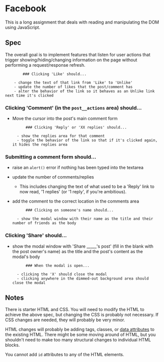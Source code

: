 # Facebook

This is a long assignment that deals with reading and manipulating the DOM using JavaScript.

## Spec

The overall goal is to implement features that listen for user actions that trigger showing/hiding/changing information on the page without performing a request/response refresh.

			### Clicking 'Like' should...

		- change the text of that link from 'Like' to 'Unlike'
		- update the number of likes that the post/comment has
		- alter the behavior of the link so it behaves as an Unlike link next time it's clicked

### Clicking 'Comment' (in the `post__actions` area) should...

- Move the cursor into the post's main comment form

			### Clicking 'Reply' or 'XX replies' should...

		- show the replies area for that comment
		- toggle the behavior of the link so that if it's clicked again, it hides the replies area

### Submitting a comment form should...

- raise an `alert()` error if nothing has been typed into the textarea
- update the number of comments/replies
    - This includes changing the text of what used to be a 'Reply' link to now read, '1 replies' (or '1 reply', if you're ambitious).
- add the comment to the correct location in the comments area

			### Clicking on someone's name should...

		- show the modal window with their name as the title and their number of friends as the body

### Clicking 'Share' should...

- show the modal window with 'Share _____'s post' (fill in the blank with the post owner's name) as the title and the post's content as the modal's body

			### When the modal is open...

		- clicking the 'X' should close the modal
		- clicking anywhere in the dimmed-out background area should close the modal

## Notes

There is starter HTML and CSS. You will need to modify the HTML to achieve the above spec, but changing the CSS is probably not necessary. If CSS changes are needed, they will probably be very minor.

HTML changes will probably be adding tags, classes, or [data attributes](https://developer.mozilla.org/en-US/docs/Learn/HTML/Howto/Use_data_attributes) to the existing HTML. There might be some moving around of HTML, but you shouldn't need to make too many structural changes to individual HTML blocks.

You cannot add `id` attributes to any of the HTML elements.
